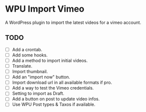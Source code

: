 # WPU Import Vimeo

A WordPress plugin to import the latest videos for a vimeo account.


TODO
---

* [ ] Add a crontab.
* [ ] Add some hooks.
* [ ] Add a method to import initial videos.
* [ ] Translate.
* [ ] Import thumbnail.
* [ ] Add an "import now" button.
* [ ] Import download url in all available formats if pro.
* [ ] Add a way to test the Vimeo credentials.
* [ ] Setting to import as Draft.
* [ ] Add a button on post to update video infos.
* [ ] Use WPU Post types & Taxos if available.
